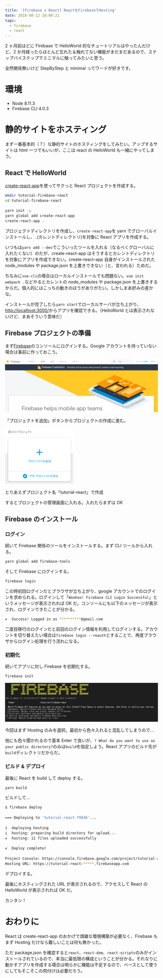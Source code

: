 ```yaml
---
title: '[Firebase x React] ReactをFirebaseでHosting'
date: 2018-08-12 10:00:21
tags:
  - firebase
  - react
---
```


2 ヶ月前ほどに Firebase で HelloWorld 的なチュートリアルはやったんだけど、2 か月経ったらほとんど忘れた＆触れてない機能がまだまだあるので、ステップバイステップでミニマルに触ってみたいと思う。

全然関係無いけど StepByStep と minimal ってワードが好きです。

<!-- more -->

# 環境

- Node 8.11.3
- Firebase CLI 4.0.3

# 静的サイトをホスティング

まず一番基本的（？）な静的サイトのホスティングをしてみたい。アップするサイトは html 一つでもいいが、ここは react の HelloWorld も一緒にやってしまう。

## React で HelloWorld

[create-react-app](https://github.com/facebook/create-react-app)を使ってサクっと React プロジェクトを作成する。

```bash
mkdir tutorial-firebase-react
cd tutorial-firebase-react

yarn init -y
yarn global add create-react-app
create-react-app .
```

プロジェクトディレクトリを作成し、`create-react-app`を yarn でグローバルインストールし、`.`(カレントディレクトリ)を対象に React アプリを作成する。

いつもは`yarn add --dev`でこういったツールを入れる（なるべくグローバルに入れたくない）のだが、create-react-app はそうするとカレントディレクトリを対象にアプリを作成できない。create-react-app 自身がインストールされた node_modules や package.json を上書きできない（と、言われる）ためだ。

ちなみに`vue-cli`の場合はローカルインストールでも問題ない。`vue init webpack .`などやるとカレントの node_modules や package.json を上書きするからだ。個人的にはこっちの動きのほうがありがたい。しかしまあ好みの差かな。

インストールが完了したら`yarn start`でローカルサーバが立ち上がり、[http://localhost:3000/](http://localhost:3000/)からアプリを確認できる。（HelloWorld とは表示されないけど、まあそういう意味だ）

## Firebase プロジェクトの準備

まず[Firebase](https://firebase.google.com/)のコンソールにログインする。Google アカウントを持っていない場合は事前に作っておこう。

![右上のボタンからログイン](/images/38-01.png)

「プロジェクトを追加」ボタンからプロジェクトの作成に進む。

![プロジェクトを追加を選択](/images/38-02.png)

とりあえずプロジェクト名「tutorial-react」で作成

するとプロジェクトの管理画面に入れる。入れたらまずは OK

## Firebase のインストール

### ログイン

続いて Firebase 関係のツールをインストールする。まず CLI ツールから入れる。

```bash
yarn global add firebase-tools
```

そして Firebase にログインする。

```bash
firebase login
```

この時初回ログインだとブラウザが立ち上がり、google アカウントでのログインを求められる。ログインして「`Woohoo! Firebase CLI Login Successful`」というメッセージが表示されれば OK だ。コンソールにも以下のメッセージが表示され、ログインできたことが分かる。

```bash
✔  Success! Logged in as **********@gmail.com
```

二度目移行のログインだと前回のログイン情報を利用してログインする。アカウントを切り替えたい場合は`firebase login --reauth`とすることで、再度ブラウザからログイン処理を行う流れになる。

### 初期化

続いてアプリに対し Firebase を初期化する。

```bash
firebase init
```

![Hostingを選択](/images/38-04.png)

今回はまず Hosting のみを選択。最初から色々入れると混乱してしまうので…

他にも色々聞かれるので基本 Enter で良いが、`? What do you want to use as your public directory?`のみは`build`を指定しよう。React アプリのビルド先が`build`ディレクトリだからだ。

### ビルド & デプロイ

最後に React を build して deploy する。

```bash
yarn build
```

ビルドして…

```bash
$ firebase deploy

=== Deploying to 'tutorial-react-79436'...

i  deploying hosting
i  hosting: preparing build directory for upload...
✔  hosting: 11 files uploaded successfully

✔  Deploy complete!

Project Console: https://console.firebase.google.com/project/tutorial-react-*****/overview
Hosting URL: https://tutorial-react-*****.firebaseapp.com
```

デプロイする。

最後にホスティングされた URL が表示されるので、アクセスして React の HelloWorld が表示されれば OK だ。

カンタン！

# おわりに

React は create-react-app のおかげで煩雑な環境構築が必要なく、Firebase もまず Hosting だけなら難しいことは何も無かった。

ただ package.json を確認すると`react`、`react-dom`、`react-scripts`のみがインストールされているので、本当に最低限の構成ということが分かる。それなりに動かすアプリを作成する場合は明らかに機能は不足するので、ベースとして使うにしてもそこそこの肉付けは必要だろう。
